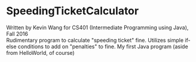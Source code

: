 # SpeedingTicketCalculator
Written by Kevin Wang for CS401 (Intermediate Programming using Java), Fall 2016  
Rudimentary program to calculate "speeding ticket" fine. 
Utilizes simple if-else conditions to add on "penalties" to fine. 
My first Java program (aside from HelloWorld, of course)
